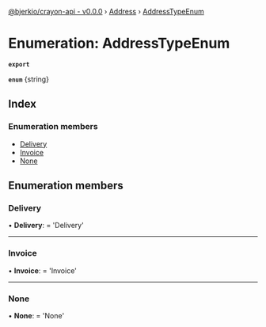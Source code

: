 [@bjerkio/crayon-api - v0.0.0](../README.md) › [Address](../modules/address.md) › [AddressTypeEnum](address.addresstypeenum.md)

# Enumeration: AddressTypeEnum

**`export`** 

**`enum`** {string}

## Index

### Enumeration members

* [Delivery](address.addresstypeenum.md#delivery)
* [Invoice](address.addresstypeenum.md#invoice)
* [None](address.addresstypeenum.md#none)

## Enumeration members

###  Delivery

• **Delivery**: =  <any> 'Delivery'

___

###  Invoice

• **Invoice**: =  <any> 'Invoice'

___

###  None

• **None**: =  <any> 'None'
